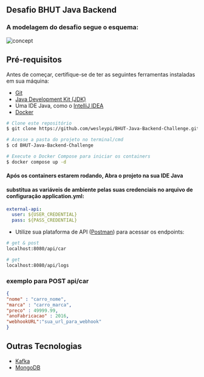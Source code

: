 ## Desafio BHUT Java Backend

### A modelagem do desafio segue o esquema:

![concept](https://github.com/wesleypi/BHUT-Java-Backend-Challenge/assets/50997796/c0a08a34-c2e3-4cff-825b-37bf2bec970a)

## Pré-requisitos

Antes de começar, certifique-se de ter as seguintes ferramentas instaladas em sua máquina:

- [Git](https://git-scm.com)
- [Java Development Kit (JDK)](https://www.oracle.com/java/technologies/javase-jdk11-downloads.html)
- Uma IDE Java, como o [IntelliJ IDEA](https://www.jetbrains.com/idea/)
- [Docker](https://www.docker.com/)


```bash
# Clone este repositório
$ git clone https://github.com/wesleypi/BHUT-Java-Backend-Challenge.git

# Acesse a pasta do projeto no terminal/cmd
$ cd BHUT-Java-Backend-Challenge

# Execute o Docker Compose para iniciar os containers
$ docker compose up -d
```

#### Após os containers estarem rodando, Abra o projeto na sua IDE Java

#### substitua as variáveis de ambiente pelas suas credenciais no arquivo de configuração application.yml:

```yaml
external-api:
  user: ${USER_CREDENTIAL}
  pass: ${PASS_CREDENTIAL}
```

- Utilize sua plataforma de API ([Postman](https://www.postman.com/)) para acessar os endpoints:


```bash
# get & post
localhost:8080/api/car

# get
localhost:8080/api/logs
```

### exemplo para POST api/car

```json
{
"nome" : "carro_nome",
"marca" : "carro_marca",
"preco" : 49999.99,
"anoFabricacao" : 2016,
"webhookURL":"sua_url_para_webhook"
}
```


## Outras Tecnologias 
- [Kafka](https://kafka.apache.org/)
- [MongoDB](https://www.mongodb.com/)

